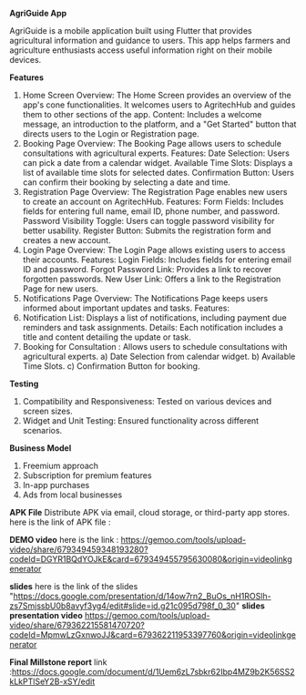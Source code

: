 **AgriGuide App**

AgriGuide is a mobile application built using Flutter that provides agricultural information and guidance to users. This app helps farmers and agriculture enthusiasts access useful information right on their mobile devices.

**Features**
1. Home Screen
Overview: The Home Screen provides an overview of the app's cone functionalities. It welcomes users to AgritechHub and guides them to other sections of the app.
Content: Includes a welcome message, an introduction to the platform, and a "Get Started" button that directs users to the Login or Registration page.
2. Booking Page
Overview: The Booking Page allows users to schedule consultations with agricultural experts.
Features:
Date Selection: Users can pick a date from a calendar widget.
Available Time Slots: Displays a list of available time slots for selected dates.
Confirmation Button: Users can confirm their booking by selecting a date and time.
3. Registration Page
Overview: The Registration Page enables new users to create an account on AgritechHub.
Features:
Form Fields: Includes fields for entering full name, email ID, phone number, and password.
Password Visibility Toggle: Users can toggle password visibility for better usability.
Register Button: Submits the registration form and creates a new account.
4. Login Page
Overview: The Login Page allows existing users to access their accounts.
Features:
Login Fields: Includes fields for entering email ID and password.
Forgot Password Link: Provides a link to recover forgotten passwords.
New User Link: Offers a link to the Registration Page for new users.
5. Notifications Page
Overview: The Notifications Page keeps users informed about important updates and tasks.
Features:
6. Notification List: Displays a list of notifications, including payment due reminders and task assignments.
Details: Each notification includes a title and content detailing the update or task.
7. Booking for Consultation : Allows users to schedule consultations with agricultural experts.
   a) Date Selection from calendar widget.
   b) Available Time Slots.
   c) Confirmation Button for booking.

**Testing**
1) Compatibility and Responsiveness: Tested on various devices and screen sizes.
2) Widget and Unit Testing: Ensured functionality across different scenarios.

**Business Model**
1) Freemium approach
2) Subscription for premium features
3) In-app purchases
4) Ads from local businesses


**APK File**
Distribute APK via email, cloud storage, or third-party app stores.
here is the link of APK file :

**DEMO video**
here is the link : https://gemoo.com/tools/upload-video/share/679349459348193280?codeId=DGYR1BQdYOJkE&card=679349455795630080&origin=videolinkgenerator

**slides** here is the link of the slides "https://docs.google.com/presentation/d/14ow7rn2_BuOs_nH1ROSlh-zs7SmjssbU0b8avyf3yg4/edit#slide=id.g21c095d798f_0_30"
**slides presentation video** https://gemoo.com/tools/upload-video/share/679362215581470720?codeId=MpmwLzGxnwoJJ&card=679362211953397760&origin=videolinkgenerator

**Final Millstone report**  link :https://docs.google.com/document/d/1Uem6zL7sbkr62Ibp4MZ9b2K56SS2kLkPTlSeY2B-xSY/edit


